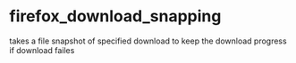# firefox_download_snapping
 takes a file snapshot of specified download to keep the download progress if download failes
